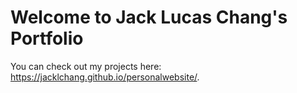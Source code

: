 # Welcome to Jack Lucas Chang's Portfolio 
You can check out my projects here: https://jacklchang.github.io/personalwebsite/.
